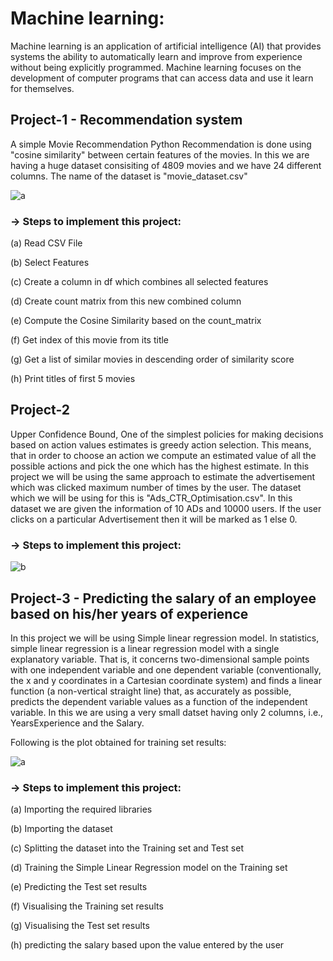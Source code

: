 # Machine learning:
Machine learning is an application of artificial intelligence (AI) that provides systems the ability to automatically learn and improve from experience without being explicitly programmed. Machine learning focuses on the development of computer programs that can access data and use it learn for themselves.

## Project-1 - Recommendation system
A simple Movie Recommendation Python Recommendation is done using "cosine similarity" between certain features of the movies. In this we are having a huge dataset consisiting of 4809 movies and we have 24 different columns. The name of the dataset is "movie_dataset.csv"

![a](https://user-images.githubusercontent.com/68856803/89008744-d2fa6800-d328-11ea-83a8-1fb07d3dded5.png)

### -> Steps to implement this project:
(a) Read CSV File

(b) Select Features

(c) Create a column in df which combines all selected features

(d) Create count matrix from this new combined column

(e) Compute the Cosine Similarity based on the count_matrix

(f) Get index of this movie from its title

(g) Get a list of similar movies in descending order of similarity score

(h) Print titles of first 5 movies

## Project-2

Upper Confidence Bound, One of the simplest policies for making decisions based on action values estimates is greedy action selection. This means, that in order to choose an action we compute an estimated value of all the possible actions and pick the one which has the highest estimate.
In this project we will be using the same approach to estimate the advertisement which was clicked maximum number of times by the user.
The dataset which we will be using for this is "Ads_CTR_Optimisation.csv". In this dataset we are given the information of 10 ADs and 10000 users. If the user clicks on a particular Advertisement then it will be marked as 1 else 0.

### -> Steps to implement this project:

![b](https://user-images.githubusercontent.com/68856803/89013310-4acc9080-d331-11ea-96b6-f3257339d1fd.png)


## Project-3 - Predicting the salary of an employee based on his/her years of experience
In this project we will be using Simple linear regression model. In statistics, simple linear regression is a linear regression model with a single explanatory variable. That is, it concerns two-dimensional sample points with one independent variable and one dependent variable (conventionally, the x and y coordinates in a Cartesian coordinate system) and finds a linear function (a non-vertical straight line) that, as accurately as possible, predicts the dependent variable values as a function of the independent variable.
In this we are using a very small datset having only 2 columns, i.e., YearsExperience	and the Salary.

Following is the plot obtained for training set results:

![a](https://user-images.githubusercontent.com/68856803/89012376-c299bb80-d32f-11ea-9a2d-0d821b58d250.png)

### -> Steps to implement this project:
(a) Importing the required libraries

(b) Importing the dataset

(c) Splitting the dataset into the Training set and Test set

(d) Training the Simple Linear Regression model on the Training set

(e) Predicting the Test set results

(f) Visualising the Training set results

(g) Visualising the Test set results

(h) predicting the salary based upon the value entered by the user



